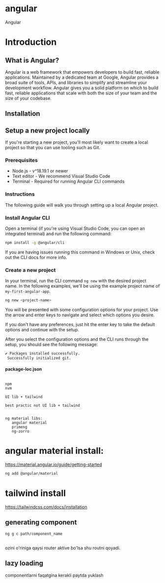 # angular
Angular

# Introduction

## What is Angular?
Angular is a web framework that empowers developers to build fast, reliable applications.
Maintained by a dedicated team at Google, Angular provides a broad suite of tools, APIs, and libraries to simplify and streamline your development workflow. Angular gives you a solid platform on which to build fast, reliable applications that scale with both the size of your team and the size of your codebase.

## Installation

## Setup a new project locally
If you're starting a new project, you'll most likely want to create a local project so that you can use tooling such as Git.

### Prerequisites
* Node.js - v^18.19.1 or newer
* Text editor - We recommend Visual Studio Code
* Terminal - Required for running Angular CLI commands

### Instructions
The following guide will walk you through setting up a local Angular project.

### Install Angular CLI
Open a terminal (if you're using Visual Studio Code, you can open an integrated terminal) and run the following command:

```sh
npm install -g @angular/cli
```

If you are having issues running this command in Windows or Unix, check out the CLI docs for more info.

### Create a new project
In your terminal, run the CLI command `ng new` with the desired project name. In the following examples, we'll be using the example project name of `my-first-angular-app`.
```sh
ng new <project-name>
```
You will be presented with some configuration options for your project. Use the arrow and enter keys to navigate and select which options you desire.

If you don't have any preferences, just hit the enter key to take the default options and continue with the setup.

After you select the configuration options and the CLI runs through the setup, you should see the following message:
```sh
✔ Packages installed successfully.
 Successfully initialized git.
 ```

 #### package-loc.json

 ```arch

 npm
 nvm

 UI lib + tailwind

 best practic not UI lib + tailwind


ng material libs:
    angular material
    primeng
    ng-zorro
 ```

# angular material install:
https://material.angular.io/guide/getting-started
```sh
ng add @angular/material
```

# tailwind install
https://tailwindcss.com/docs/installation































## generating component

```sh
ng g c path/component_name
```

## <router-outlet> </router-outlet> 

ozini o'riniga qaysi router aktive bo'lsa shu routni qoyadi.



## lazy loading
componentlarni faqatgina kerakli paytda yuklash









